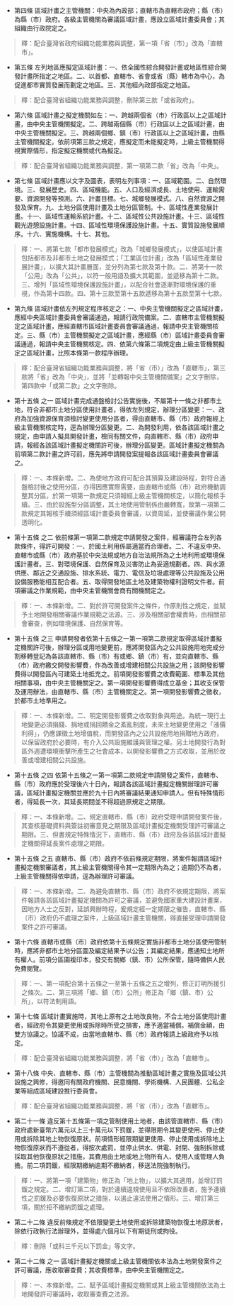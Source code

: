 * 第四條 區域計畫之主管機關：中央為內政部；直轄市為直轄市政府；縣（市）為縣（市）政府。各級主管機關為審議區域計畫，應設立區域計畫委員會；其組織由行政院定之。

> 釋：配合臺灣省政府組織功能業務與調整，第一項「省（市）」改為「直轄市」。

* 第五條 左列地區應擬定區域計畫：一、依全國性綜合開發計畫或地區性綜合開發計畫所指定之地區。二、以首都、直轄市、省會或省（縣）轄市為中心，為促進都市實質發展而劃定之地區。三、其他經內政部指定之地區。

> 釋：配合臺灣省組織功能業務與調整，刪除第三款「或省政府」。

* 第六條 區域計畫之擬定機關如左：一、跨越兩個省（市）行政區以上之區域計畫，由中央主管機關擬定。二、跨越兩個縣（市）行政區以上之區域計畫，由中央主管機關擬定。三、跨越兩個鄉、鎮（市）行政區以上之區域計畫，由縣主管機關擬定。依前項第三款之規定，應擬定而未能擬定時，上級主管機關得視實際情形，指定擬定機關或代為擬定。

> 釋：配合臺灣省組織功能業務與調整，第一項第二款「省」改為「中央」。

* 第七條 區域計畫應以文字及圖表，表明左列事項：一、區域範圍。二、自然環境。三、發展歷史。四、區域機能。五、人口及經濟成長、土地使用、運輸需要、資源開發等預測。六、計畫目標。七、城鄉發展模式。八、自然資源之開發及保育。九、土地分區使用計畫及土地分區管制。十、區域性產業發展計畫。十一、區域性運輸系統計畫。十二、區域性公共設施計畫。十三、區域性觀光遊憩設施計畫。十四、區域性環境保護設施計畫。十五、實質設施發展順序。十六、實施機構。十七、其他。

> 釋：一、將第七款「都市發展模式」改為「城鄉發展模式」，以使區域計畫包括都市及非都市土地之發展模式；「工業區位計畫」改為「區域性產業發展計畫」，以擴大其計畫層面，並分列為第七款及第十款。二、將第十一款「公用」改為「公共」，以符一般用語及擴大其範圍，並遞移為第十二款。三、增列「區域性環境保護設施計畫」，以配合社會逐漸對環境保護的重視，作為第十四款。四、第十三款至第十五款遞移為第十五款至第十七款。

* 第九條 區域計畫依左列規定程序核定之：一、中央主管機關擬定之區域計畫，應經中央區域計畫委員會審議通過，報請行政院備案。二、直轄市主管機關擬定之區域計畫，應經直轄市區域計畫委員會審議通過，報請中央主管機關核定。三、縣（市）主管機關擬定之區域計畫，應經縣（市）區域計畫委員會審議通過，報請中央主管機關核定。四、依第六條第二項規定由上級主管機關擬定之區域計畫，比照本條第一款程序辦理。

> 釋：配合臺灣省組織功能業務與調整，將「省（市）」改為「直轄市」，第三款將「省」改為「中央」，並將「並轉報中央主管機關備案」之文字刪除，第四款中「或第二款」之文字刪除。

* 第十五條 之一 區域計畫完成通盤檢討公告實施後，不屬第十一條之非都市土地，符合非都市土地分區使用計畫者，得依左列規定，辦理分區變更：一、政府為加強資源保育須檢討變更使用分區者，得由直轄市、縣（市）政府報經上級主管機關核定時，逕為辦理分區變更。二、為開發利用，依各該區域計畫之規定，由申請人擬具開發計畫，檢同有關文件，向直轄市、縣（市）政府申請，報經各該區域計畫擬定機關許可後，辦理分區變更。區域計畫擬定機關為前項第二款計畫之許可前，應先將申請開發案提報各該區域計畫委員會審議之。

> 釋：一、本條新增。二、為使地方政府可配合其預算及建設時程，對符合通盤檢討後之使用分區，亦得因應實際需要，由直轄市或縣（市）政府機動調整其分區，於第一項第一款規定只須報經上級主管機關核定，以簡化報核手續。三、由於設施型分區調整，其土地使用管制係由嚴轉寬，故第一項第二款規定其報核手續須經區域計畫委員會審議，以資周延，並使審議作業公開透明化。

* 第十五條 之二 依前條第一項第二款規定申請開發之案件，經審議符合左列各款條件，得許可開發：一、於國土利用係屬適當而合理者。二、不違反中央、直轄市或縣（市）政府基於中央法規或地方自治法規所為之土地利用或環境保護計畫者。三、對環境保護、自然保育及災害防止為妥適規劃者。四、與水源供應、鄰近之交通設施、排水系統、電力、電信及垃圾處理等公共設施及公用設備服務能相互配合者。五、取得開發地區土地及建築物權利證明文件者。前項審議之作業規範，由中央主管機關會商有關機關定之。

> 釋：一、本條新增。二、對於許可開發案件之條件，作原則性之規定，並賦予土地開發相關審議作業規範之法源。三、涉及相關部會權責時，由相關部會審查，例如環境保護、自然保育等。

* 第十五條 之三 申請開發者依第十五條之一第一項第二款規定取得區域計畫擬定機關許可後，辦理分區或用地變更前，應將開發區內之公共設施用地完成分割移轉登記為各該直轄市、縣（市）有或鄉、鎮（市）有，並向直轄市、縣（市）政府繳交開發影響費，作為改善或增建相關公共設施之用；該開發影響費得以開發區內可建築土地抵充之。前項開發影響費之收費範圍、標準及其他相關事項，由中央主管機關定之。第一項開發影響費得成立基金；其收支保管及運用辦法，由直轄市、縣（市）主管機關定之。第一項開發影響費之徵收，於都市土地準用之。

> 釋：一、本條新增。二、明定開發影響費之收取對象與用途。為統一現行土地變更必須捐錢、捐地或捐回饋金之紊亂制度，未來土地變更使用之「漲價利得」，仍應課徵土地增值稅，而開發區內之公共設施用地捐贈地方政府，以保留政府於必要時，有介入公共設施維護與管理之權。另土地開發行為對區外週遭環境衝擊所產生之社會成本，以開發影響費之方式收取，並用於改善或增建相關公共設施。

* 第十五條 之四 依第十五條之一第一項第二款規定申請開發之案件，直轄市、縣（市）政府應於受理後六十日內，報請各該區域計畫擬定機關辦理許可審議，區域計畫擬定機關並應於九十日內將審議結果通知申請人。但有特殊情形者，得延長一次，其延長期間並不得超過原規定之期限。

> 釋：一、本條新增。二、規定直轄市、縣（市）政府受理申請開發案件後，其查核基礎資料與簽註初審意見之期限及區域計畫擬定機關受理許可審議之期限。三、但書規定特殊情況下，直轄市、縣（市）政府及各該區域計畫擬定機關得延長案件處理之期限。

* 第十五條 之五 直轄市、縣（市）政府不依前條規定期限，將案件報請區域計畫擬定機關審議者，其上級主管機關得令其一定期限內為之；逾期仍不為者，上級主管機關得依申請，逕為辦理許可審議。

> 釋：一、本條新增。二、為避免直轄市、縣（市）政府不依規定期限，將案件報請各該區域計畫擬定機關為許可之審議，並避免國家重大建設計畫案，因地方人士之反對，延誤興辦時程，爰規定經一定期限之催告，直轄市、縣（市）政府仍不處理之案件，上級區域計畫主管機關，得直接受理申請開發案件之許可審議。

* 第十六條 直轄市或縣（市）政府依第十五條規定實施非都市土地分區使用管制時，應將非都市土地分區圖及編定結果予以公告；其編定結果，應通知土地所有權人。前項分區圖複印本，發交有關鄉（鎮、市）公所保管，隨時備供人民免費閱覽。

> 釋：一、第一項配合第十五條之一至第十五條之五之增列，修正訂明所援引之條次。二、第三項將「鄉、鎮（市）公所」修正為「鄉（鎮、市）公所」，以符法制用語。

* 第十七條 區域計畫實施時，其地上原有之土地改良物，不合土地分區使用計畫者，經政府令其變更使用或拆除時所受之損害，應予適當補償。補償金額，由雙方協議之。協議不成，由當地直轄市、縣（市）政府報請上級政府予以核定。

> 釋：配合臺灣省組織功能業務與調整，將「省（市）」改為「直轄市」。

* 第十八條 中央、直轄市、縣（市）主管機關為推動區域計畫之實施及區域公共設施之興修，得邀同有關政府機關、民意機關、學術機構、人民團體、公私企業等組成區域建設推行委員會。

> 釋：配合臺灣省組織功能業務與調整，將「省（市）」改為「直轄市」。

* 第二十一條 違反第十五條第一項之管制使用土地者，由該管直轄市、縣（市）政府處新臺幣六萬元以上三十萬元以下罰鍰，並得限期令其變更使用、停止使用或拆除其地上物恢復原狀。前項情形經限期變更使用、停止使用或拆除地上物恢復原狀而不遵從者，得按次處罰，並停止供水、供電、封閉、強制拆除或採取其他恢復原狀之措施，其費用由土地或地上物所有人、使用人或管理人負擔。前二項罰鍰，經限期繳納逾期不繳納者，移送法院強制執行。

> 釋：一、將第一項「建築物」修正為「地上物」，以擴大其適用，並增訂罰鍰之規定。二、增訂第二項，對於連續違規使用且不依限改善者，施予連續性之罰鍰及必要恢復原狀之措施，以遏止違法使用之情形。三、增訂第三項，關於拒不繳納罰鍰之處理。

* 第二十二條 違反前條規定不依限變更土地使用或拆除建築物恢復土地原狀者，除依行政執行法辦理外，並得處六個月以下有期徒刑或拘役。

> 釋：刪除「或科三千元以下罰金」等文字。

* 第二十二條 之一 區域計畫擬定機關或上級主管機關依本法為土地開發案件之許可審議，應收取審查費；其收費標準，由中央主管機關定之。

> 釋：一、本條新增。二、賦予區域計畫擬定機關或其上級主管機關依法為土地開發許可審議時，收取審查費之法源。

